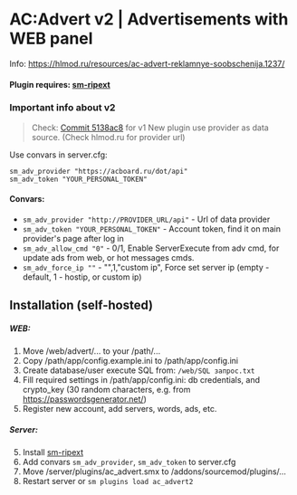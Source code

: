 # AC:Advert v2 | Advertisements with WEB panel
Info: https://hlmod.ru/resources/ac-advert-reklamnye-soobschenija.1237/
#### Plugin requires: [sm-ripext](https://github.com/ErikMinekus/sm-ripext)


### Important info about v2
> Check: [Commit 5138ac8](https://github.com/diller110/AC-Advert/commit/5138ac852a7374e0dade729fe859af79e2eb037f) for v1
New plugin use provider as data source. (Check hlmod.ru for provider url)

Use convars in server.cfg:
```
sm_adv_provider "https://acboard.ru/dot/api"
sm_adv_token "YOUR_PERSONAL_TOKEN"
```
#### Convars:
* `sm_adv_provider "http://PROVIDER_URL/api"`  -  Url of data provider
* `sm_adv_token "YOUR_PERSONAL_TOKEN"`  -  Account token, find it on main provider's page after log in
* `sm_adv_allow_cmd "0"`  -  0/1, Enable ServerExecute from adv cmd, for update ads from web, or hot messages cmds.
* `sm_adv_force_ip ""`  -  "",1,"custom ip", Force set server ip (empty - default, 1 - hostip, or custom ip)

## Installation (self-hosted)
##### WEB:
1. Move /web/advert/... to your /path/...
2. Copy /path/app/config.example.ini to /path/app/config.ini
3. Create database/user execute SQL from: `/web/SQL запрос.txt`
4. Fill required settings in /path/app/config.ini: db credentials, and crypto_key (30 random characters, e.g. from https://passwordsgenerator.net/)
5. Register new account, add servers, words, ads, etc.
##### Server:
5. Install [sm-ripext](https://github.com/ErikMinekus/sm-ripext)
6. Add convars `sm_adv_provider`, `sm_adv_token` to server.cfg
7. Move /server/plugins/ac_advert.smx to /addons/sourcemod/plugins/...
8. Restart server or `sm plugins load ac_advert2`
